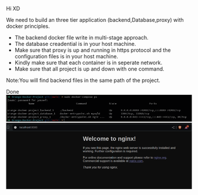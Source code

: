 Hi XD

We need to build an three tier application (backend,Database,proxy) with docker principles.

- The backend docker file write in multi-stage approach.
- The database creadential is in your host machine.
- Make sure that proxy is up and running in https protocol and the configuration files is in your host machine.
- Kindly make sure that each container is in seperate network.
- Make sure that all project is up and down with one command.

Note:You will find backend files in the same path of the project.

Done
![alt text](Screenshot_20240912_190556.png)
![alt text](Screenshot_20240912_190954.png)

